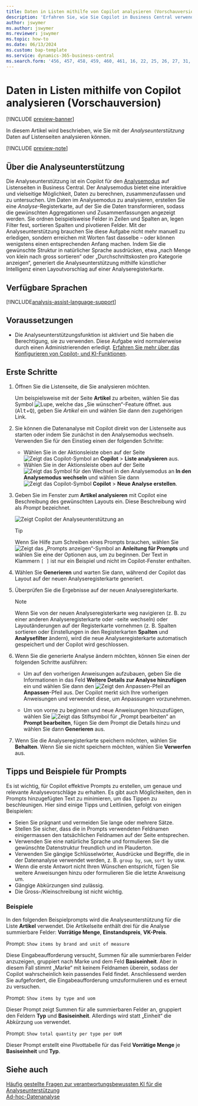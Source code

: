 ```yaml
---
title: Daten in Listen mithilfe von Copilot analysieren (Vorschauversion)
description: 'Erfahren Sie, wie Sie Copilot in Business Central verwenden, um Daten zu analysieren.'
author: jswymer
ms.author: jswymer
ms.reviewer: jswymer
ms.topic: how-to
ms.date: 06/13/2024
ms.custom: bap-template
ms.service: dynamics-365-business-central
ms.search.form: '456, 457, 458, 459, 460, 461, 16, 22, 25, 26, 27, 31, 143, 144, 9300, 9301, 9303, 9304, 9305, 9306, 9307, 9309, 9310, 9311'
---
```

# <a name="analyze-data-in-lists-with-help-from-copilot-preview"></a>Daten in Listen mithilfe von Copilot analysieren (Vorschauversion)

[!INCLUDE [preview-banner](~/../shared-content/shared/preview-includes/preview-banner.md)]

In diesem Artikel wird beschrieben, wie Sie mit der *Analyseunterstützung* Daten auf Listenseiten analysieren können.

[!INCLUDE [preview-note](~/../shared-content/shared/preview-includes/production-ready-preview-dynamics365.md)]

## <a name="about-analysis-assist"></a>Über die Analyseunterstützung

Die Analyseunterstützung ist ein Copilot für den [Analysemodus](analysis-mode.md) auf Listenseiten in Business Central. Der Analysemodus bietet eine interaktive und vielseitige Möglichkeit, Daten zu berechnen, zusammenzufassen und zu untersuchen. Um Daten im Analysemodus zu analysieren, erstellen Sie eine *Analyse*-Registerkarte, auf der Sie die Daten transformieren, sodass die gewünschten Aggregationen und Zusammenfassungen angezeigt werden. Sie ordnen beispielsweise Felder in Zeilen und Spalten an, legen Filter fest, sortieren Spalten und pivotieren Felder. Mit der Analyseunterstützung brauchen Sie diese Aufgabe nicht mehr manuell zu erledigen, sondern erreichen mit Worten fast dasselbe – oder können wenigstens einen entsprechenden Anfang machen. Indem Sie die gewünschte Struktur in natürlicher Sprache ausdrücken, etwa „nach Menge von klein nach gross sortieren“ oder „Durchschnittskosten pro Kategorie anzeigen“, generiert die Analyseunterstützung mithilfe künstlicher Intelligenz einen Layoutvorschlag auf einer Analyseregisterkarte.

## <a name="available-languages"></a>Verfügbare Sprachen

[!INCLUDE[analysis-assist-language-support](includes/analysis-assist-language-support.md)]

## <a name="prerequisites"></a>Voraussetzungen

- Die Analyseunterstützungsfunktion ist aktiviert und Sie haben die Berechtigung, sie zu verwenden. Diese Aufgabe wird normalerweise durch einen Administrierenden erledigt. [Erfahren Sie mehr über das Konfigurieren von Copilot- und KI-Funktionen](enable-ai.md).
<!-- - The display language in Business Central is set to one the following English locales: en-AU, en-CA, en-GB, en-IE, en-IN, en-NZ, en-PH, en-SG, en-US, en-ZA. [Learn how to change the language](ui-change-basic-settings.md#language)-->
<!-- - Your Business Central environment is in any country/region except Canada (this feature isn't yet available in Canada).-->

## <a name="get-started"></a>Erste Schritte

1. Öffnen Sie die Listenseite, die Sie analysieren möchten.

   Um beispielsweise mit der Seite **Artikel** zu arbeiten, wählen Sie das Symbol ![Lupe, welche das „Sie wünschen“-Feature öffnet.](media/ui-search/search_small.png) aus (<kbd>Alt</kbd>+<kbd>Q</kbd>), geben Sie *Artikel* ein und wählen Sie dann den zugehörigen Link.

1. Sie können die Datenanalyse mit Copilot direkt von der Listenseite aus starten oder indem Sie zunächst in den Analysemodus wechseln. Verwenden Sie für den Einstieg einen der folgenden Schritte:

    - Wählen Sie in der Aktionsleiste oben auf der Seite ![Zeigt das Copilot-Symbol an](media/copilot-icon.png) **Copilot** > **Liste analysieren** aus.
    - Wählen Sie in der Aktionsleiste oben auf der Seite ![Zeigt das Symbol für den Wechsel in den Analysemodus an](media/analysis-mode-icon.png) **In den Analysemodus wechseln** und wählen Sie dann ![Zeigt das Copilot-Symbol](media/copilot-icon.png) **Copilot** > **Neue Analyse erstellen**.

1. Geben Sie im Fenster zum **Artikel analysieren** mit Copilot eine Beschreibung des gewünschten Layouts ein. Diese Beschreibung wird als *Prompt* bezeichnet.

    ![Zeigt Copilot der Analyseunterstützung an](media/analysis-assist.png)

    > [!TIP]
    > Wenn Sie Hilfe zum Schreiben eines Prompts brauchen, wählen Sie ![Zeigt das „Prompts anzeigen“-Symbol an](media/prompt-guide-icon.png) **Anleitung für Prompts** und wählen Sie eine der Optionen aus, um zu beginnen. Der Text in Klammern `[ ]` ist nur ein Beispiel und nicht im Copilot-Fenster enthalten.

1. Wählen Sie **Generieren** und warten Sie dann, während der Copilot das Layout auf der neuen Analyseregisterkarte generiert.
1. Überprüfen Sie die Ergebnisse auf der neuen Analyseregisterkarte.

   > [!NOTE]
   > Wenn Sie von der neuen Analyseregisterkarte weg navigieren (z. B. zu einer anderen Analyseregisterkarte oder -seite wechseln) oder Layoutänderungen auf der Registerkarte vornehmen (z. B. Spalten sortieren oder Einstellungen in den Registerkarten **Spalten** und **Analysefilter** ändern), wird die neue Analyseregisterkarte automatisch gespeichert und der Copilot wird geschlossen.

1. Wenn Sie die generierte Analyse ändern möchten, können Sie einen der folgenden Schritte ausführen:

   - Um auf den vorherigen Anweisungen aufzubauen, geben Sie die Informationen in das Feld **Weitere Details zur Analyse hinzufügen** ein und wählen Sie dann den ![Zeigt den Anpassen-Pfeil an](media/analysis-assist-adjust-button.png) **Anpassen**-Pfeil aus. Der Copilot merkt sich Ihre vorherigen Anweisungen und verwendet diese, um Anpassungen vorzunehmen.

   - Um von vorne zu beginnen und neue Anweisungen hinzuzufügen, wählen Sie ![Zeigt das Stiftsymbol für „Prompt bearbeiten“ an](media/edit-pencil.png) **Prompt bearbeiten**, fügen Sie dem Prompt die Details hinzu und wählen Sie dann **Generieren** aus.

1. Wenn Sie die Analyseregisterkarte speichern möchten, wählen Sie **Behalten**. Wenn Sie sie nicht speichern möchten, wählen Sie **Verwerfen** aus.

## <a name="prompt-tips-and-examples"></a>Tipps und Beispiele für Prompts

Es ist wichtig, für Copilot effektive Prompts zu erstellen, um genaue und relevante Analysevorschläge zu erhalten. Es gibt auch Möglichkeiten, den in Prompts hinzugefügten Text zu minimieren, um das Tippen zu beschleunigen. Hier sind einige Tipps und Leitlinien, gefolgt von einigen Beispielen:

- Seien Sie prägnant und vermeiden Sie lange oder mehrere Sätze.
- Stellen Sie sicher, dass die in Prompts verwendeten Feldnamen einigermassen den tatsächlichen Feldnamen auf der Seite entsprechen.
- Verwenden Sie eine natürliche Sprache und formulieren Sie die gewünschte Datenstruktur freundlich und im Plauderton.
- Verwenden Sie gängige Schlüsselwörter, Ausdrücke und Begriffe, die in der Datenanalyse verwendet werden, z. B. `group by`, `sum`, `sort by` usw.
- Wenn die erste Antwort nicht Ihren Wünschen entspricht, fügen Sie weitere Anweisungen hinzu oder formulieren Sie die letzte Anweisung um.
- Gängige Abkürzungen sind zulässig.
- Die Gross-/Kleinschreibung ist nicht wichtig.

### <a name="examples"></a>Beispiele

In den folgenden Beispielprompts wird die Analyseunterstützung für die Liste **Artikel** verwendet. Die Artikelseite enthält drei für die Analyse summierbare Felder: **Vorrätige Menge**, **Einstandspreis**, **VK-Preis**.

Prompt: `Show items by brand and unit of measure`

Diese Eingabeaufforderung versucht, Summen für alle summierbaren Felder anzuzeigen, gruppiert nach Marke und dem Feld **Basiseinheit**. Aber in diesem Fall stimmt „Marke“ mit keinem Feldnamen überein, sodass der Copilot wahrscheinlich kein passendes Feld findet. Anschliessend werden Sie aufgefordert, die Eingabeaufforderung umzuformulieren und es erneut zu versuchen.

Prompt: `Show items by type and uom`

Dieser Prompt zeigt Summen für alle summierbaren Felder an, gruppiert den Feldern **Typ** und **Basiseinheit**. Allerdings wird statt „Einheit“ die Abkürzung `uom` verwendet.

Prompt: `Show total quantity per type per UoM`

Dieser Prompt erstellt eine Pivottabelle für das Feld **Vorrätige Menge** je **Basiseinheit** und **Typ**.

## <a name="see-also"></a>Siehe auch

[Häufig gestellte Fragen zur verantwortungsbewussten KI für die Analyseunterstützung](faqs-analysis-assist.md)  
[Ad-hoc-Datenanalyse](reports-adhoc-analysis.md)  
